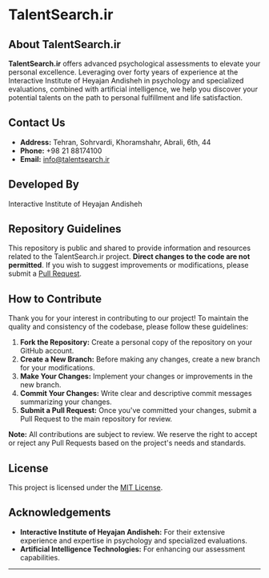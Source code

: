 # TalentSearch.ir

## About TalentSearch.ir

**TalentSearch.ir** offers advanced psychological assessments to elevate your personal excellence. Leveraging over forty years of experience at the Interactive Institute of Heyajan Andisheh in psychology and specialized evaluations, combined with artificial intelligence, we help you discover your potential talents on the path to personal fulfillment and life satisfaction.

## Contact Us

- **Address:** Tehran, Sohrvardi, Khoramshahr, Abrali, 6th, 44
- **Phone:** +98 21 88174100
- **Email:** [info@talentsearch.ir](mailto:info@talentsearch.ir)

## Developed By

Interactive Institute of Heyajan Andisheh

## Repository Guidelines

This repository is public and shared to provide information and resources related to the TalentSearch.ir project. **Direct changes to the code are not permitted**. If you wish to suggest improvements or modifications, please submit a [Pull Request](https://github.com/your-username/talentsearch.ir/pulls).

## How to Contribute

Thank you for your interest in contributing to our project! To maintain the quality and consistency of the codebase, please follow these guidelines:

1. **Fork the Repository:** Create a personal copy of the repository on your GitHub account.
2. **Create a New Branch:** Before making any changes, create a new branch for your modifications.
3. **Make Your Changes:** Implement your changes or improvements in the new branch.
4. **Commit Your Changes:** Write clear and descriptive commit messages summarizing your changes.
5. **Submit a Pull Request:** Once you've committed your changes, submit a Pull Request to the main repository for review.

**Note:** All contributions are subject to review. We reserve the right to accept or reject any Pull Requests based on the project's needs and standards.

## License

This project is licensed under the [MIT License](LICENSE).

## Acknowledgements

- **Interactive Institute of Heyajan Andisheh:** For their extensive experience and expertise in psychology and specialized evaluations.
- **Artificial Intelligence Technologies:** For enhancing our assessment capabilities.

---

